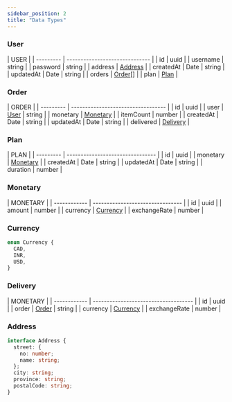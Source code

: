```yaml
---
sidebar_position: 2
title: "Data Types"
---
```


### User

| USER      |
| --------- | ------------------------------ |
| id        | uuid                           |
| username  | string                         |
| password  | string                         |
| address   | <a href="#address">Address</a> |
| createdAt | Date \| string                 |
| updatedAt | Date \| string                 |
| orders    | <a href="#order">Order</a>[]   |
| plan      | <a href="#plan">Plan</a>       |

### Order

| ORDER     |
| --------- | ---------------------------------- |
| id        | uuid                               |
| user      | <a href="#user">User</a> \| string |
| monetary  | <a href="#monetary">Monetary</a>   |
| itemCount | number                             |
| createdAt | Date \| string                     |
| updatedAt | Date \| string                     |
| delivered | <a href="#delivery">Delivery</a>   |

### Plan

| PLAN      |
| --------- | -------------------------------- |
| id        | uuid                             |
| monetary  | <a href="#monetary">Monetary</a> |
| createdAt | Date \| string                   |
| updatedAt | Date \| string                   |
| duration  | number                           |

### Monetary

| MONETARY     |
| ------------ | -------------------------------- |
| id           | uuid                             |
| amount       | number                           |
| currency     | <a href="#currency">Currency</a> |
| exchangeRate | number                           |

### Currency

```ts
enum Currency {
  CAD,
  INR,
  USD,
}
```

### Delivery

| MONETARY     |
| ------------ | ------------------------------------ |
| id           | uuid                                 |
| order        | <a href="#order">Order</a> \| string |
| currency     | <a href="#currency">Currency</a>     |
| exchangeRate | number                               |

### Address

```ts
interface Address {
  street: {
    no: number;
    name: string;
  };
  city: string;
  province: string;
  postalCode: string;
}
```
